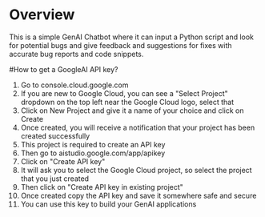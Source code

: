 # Overview
This is a simple GenAI Chatbot where it can input a Python script and look for potential bugs and give feedback and suggestions for fixes with accurate bug reports and code snippets.

#How to get a GoogleAI API key?
1) Go to console.cloud.google.com
2) If you are new to Google Cloud, you can see a "Select Project" dropdown on the top left near the Google Cloud logo, select that
3) Click on New Project and give it a name of your choice and click on Create
4) Once created, you will receive a notification that your project has been created successfully
5) This project is required to create an API key
6) Then go to aistudio.google.com/app/apikey
7) Click on "Create API key"
8) It will ask you to select the Google Cloud project, so select the project that you just created
9) Then click on "Create API key in existing project"
10) Once created copy the API key and save it somewhere safe and secure
11) You can use this key to build your GenAI applications
